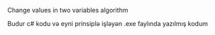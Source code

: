 Change values in two variables algorithm

Budur c# kodu və eyni prinsiplə işləyən .exe faylında yazılmış kodum